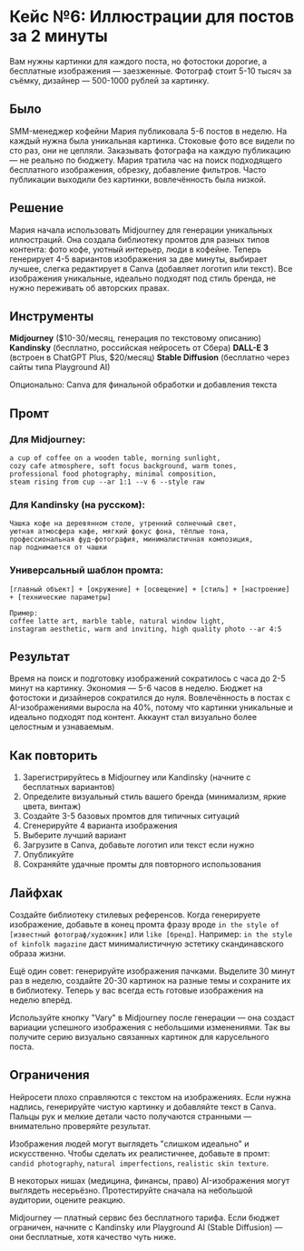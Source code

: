 # Кейс №6: Иллюстрации для постов за 2 минуты

Вам нужны картинки для каждого поста, но фотостоки дорогие, а бесплатные изображения — заезженные. Фотограф стоит 5-10 тысяч за съёмку, дизайнер — 500-1000 рублей за картинку.

## Было

SMM-менеджер кофейни Мария публиковала 5-6 постов в неделю. На каждый нужна была уникальная картинка. Стоковые фото все видели по сто раз, они не цепляли. Заказывать фотографа на каждую публикацию — не реально по бюджету. Мария тратила час на поиск подходящего бесплатного изображения, обрезку, добавление фильтров. Часто публикации выходили без картинки, вовлечённость была низкой.

## Решение

Мария начала использовать Midjourney для генерации уникальных иллюстраций. Она создала библиотеку промтов для разных типов контента: фото кофе, уютный интерьер, люди в кофейне. Теперь генерирует 4-5 вариантов изображения за две минуты, выбирает лучшее, слегка редактирует в Canva (добавляет логотип или текст). Все изображения уникальные, идеально подходят под стиль бренда, не нужно переживать об авторских правах.

## Инструменты

**Midjourney** ($10-30/месяц, генерация по текстовому описанию)
**Kandinsky** (бесплатно, российская нейросеть от Сбера)
**DALL-E 3** (встроен в ChatGPT Plus, $20/месяц)
**Stable Diffusion** (бесплатно через сайты типа Playground AI)

Опционально: Canva для финальной обработки и добавления текста

## Промт

### Для Midjourney:

```
a cup of coffee on a wooden table, morning sunlight,
cozy cafe atmosphere, soft focus background, warm tones,
professional food photography, minimal composition,
steam rising from cup --ar 1:1 --v 6 --style raw
```

### Для Kandinsky (на русском):

```
Чашка кофе на деревянном столе, утренний солнечный свет,
уютная атмосфера кафе, мягкий фокус фона, тёплые тона,
профессиональная фуд-фотография, минималистичная композиция,
пар поднимается от чашки
```

### Универсальный шаблон промта:

```
[главный объект] + [окружение] + [освещение] + [стиль] + [настроение] + [технические параметры]

Пример:
coffee latte art, marble table, natural window light,
instagram aesthetic, warm and inviting, high quality photo --ar 4:5
```

## Результат

Время на поиск и подготовку изображений сократилось с часа до 2-5 минут на картинку. Экономия — 5-6 часов в неделю. Бюджет на фотостоки и дизайнеров сократился до нуля. Вовлечённость в постах с AI-изображениями выросла на 40%, потому что картинки уникальные и идеально подходят под контент. Аккаунт стал визуально более целостным и узнаваемым.

## Как повторить

1. Зарегистрируйтесь в Midjourney или Kandinsky (начните с бесплатных вариантов)
2. Определите визуальный стиль вашего бренда (минимализм, яркие цвета, винтаж)
3. Создайте 3-5 базовых промтов для типичных ситуаций
4. Сгенерируйте 4 варианта изображения
5. Выберите лучший вариант
6. Загрузите в Canva, добавьте логотип или текст если нужно
7. Опубликуйте
8. Сохраняйте удачные промты для повторного использования

## Лайфхак

Создайте библиотеку стилевых референсов. Когда генерируете изображение, добавьте в конец промта фразу вроде `in the style of [известный фотограф/художник]` или `like [бренд]`. Например: `in the style of kinfolk magazine` даст минималистичную эстетику скандинавского образа жизни.

Ещё один совет: генерируйте изображения пачками. Выделите 30 минут раз в неделю, создайте 20-30 картинок на разные темы и сохраните их в библиотеку. Теперь у вас всегда есть готовые изображения на неделю вперёд.

Используйте кнопку "Vary" в Midjourney после генерации — она создаст вариации успешного изображения с небольшими изменениями. Так вы получите серию визуально связанных картинок для карусельного поста.

## Ограничения

Нейросети плохо справляются с текстом на изображениях. Если нужна надпись, генерируйте чистую картинку и добавляйте текст в Canva. Пальцы рук и мелкие детали часто получаются странными — внимательно проверяйте результат.

Изображения людей могут выглядеть "слишком идеально" и искусственно. Чтобы сделать их реалистичнее, добавьте в промт: `candid photography`, `natural imperfections`, `realistic skin texture`.

В некоторых нишах (медицина, финансы, право) AI-изображения могут выглядеть несерьёзно. Протестируйте сначала на небольшой аудитории, оцените реакцию.

Midjourney — платный сервис без бесплатного тарифа. Если бюджет ограничен, начните с Kandinsky или Playground AI (Stable Diffusion) — они бесплатные, хотя качество чуть ниже.
